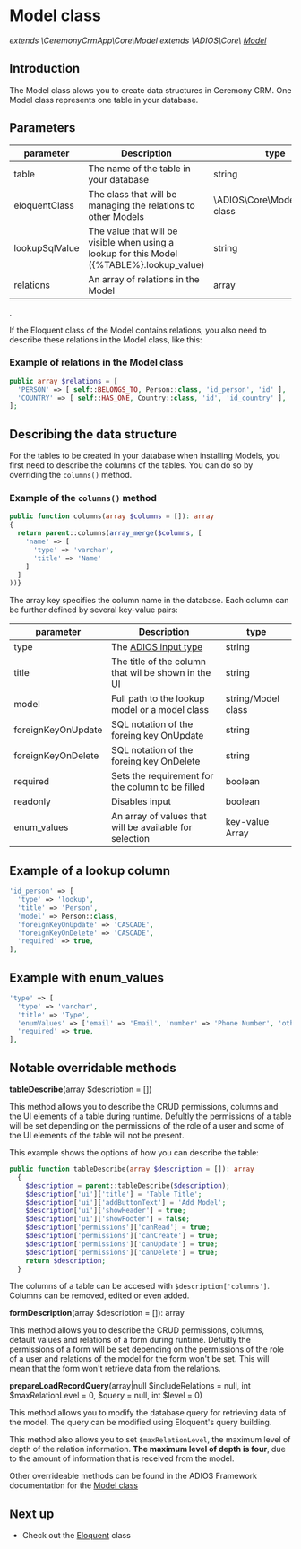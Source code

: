 # Model class

_extends \CeremonyCrmApp\Core\Model extends \ADIOS\Core\ [Model](adios/model)_

## Introduction

The Model class alows you to create data structures in Ceremony CRM. One Model class represents one table in your database.

## Parameters

| parameter      | Description                                                                                  | type                             |
| -------------- | -------------------------------------------------------------------------------------------- | -------------------------------- |
| table          | The name of the table in your database                                                       | string                           |
| eloquentClass  | The class that will be managing the relations to other Models                                | \ADIOS\Core\Model\Eloquent class |
| lookupSqlValue | The value that will be visible when using a lookup for this Model ({\%TABLE\%}.lookup_value) | string                           |
| relations      | An array of relations in the Model                                                           | array                            |

.

If the Eloquent class of the Model contains relations, you also need to describe these relations in the Model class, like this:

### Example of relations in the Model class

```php
public array $relations = [
  'PERSON' => [ self::BELONGS_TO, Person::class, 'id_person', 'id' ],
  'COUNTRY' => [ self::HAS_ONE, Country::class, 'id', 'id_country' ],
];
```

## Describing the data structure

For the tables to be created in your database when installing Models, you first need to describe the columns of the tables. You can do so by overriding the `columns()` method.

### Example of the `columns()` method

```php
public function columns(array $columns = []): array
{
  return parent::columns(array_merge($columns, [
    'name' => [
      'type' => 'varchar',
      'title' => 'Name'
    ]
  ]
))}
```

The array key specifies the column name in the database. Each column can be further defined by several key-value pairs:

| parameter          | Description                                             | type               |
| ------------------ | ------------------------------------------------------- | ------------------ |
| type               | The [ADIOS input type](adios)                           | string             |
| title              | The title of the column that wil be shown in the UI     | string             |
| model              | Full path to the lookup model or a model class          | string/Model class |
| foreignKeyOnUpdate | SQL notation of the foreing key OnUpdate                | string             |
| foreignKeyOnDelete | SQL notation of the foreing key OnDelete                | string             |
| required           | Sets the requirement for the column to be filled        | boolean            |
| readonly           | Disables input                                          | boolean            |
| enum_values        | An array of values that will be available for selection | key-value Array    |

## Example of a lookup column

```php
'id_person' => [
  'type' => 'lookup',
  'title' => 'Person',
  'model' => Person::class,
  'foreignKeyOnUpdate' => 'CASCADE',
  'foreignKeyOnDelete' => 'CASCADE',
  'required' => true,
],
```

## Example with enum_values

```php
'type' => [
  'type' => 'varchar',
  'title' => 'Type',
  'enumValues' => ['email' => 'Email', 'number' => 'Phone Number', 'other' => 'Other'],
  'required' => true,
],
```

## Notable overridable methods

**tableDescribe**(array $description = [])

This method allows you to describe the CRUD permissions, columns and the UI elements of a table during runtime.
Defultly the permissions of a table will be set depending on the permissions of the role of a user and some of the UI elements of the table will not be present.

This example shows the options of how you can describe the table:

```php
public function tableDescribe(array $description = []): array
  {
    $description = parent::tableDescribe($description);
    $description['ui']['title'] = 'Table Title';
    $description['ui']['addButtonText'] = 'Add Model';
    $description['ui']['showHeader'] = true;
    $description['ui']['showFooter'] = false;
    $description['permissions']['canRead'] = true;
    $description['permissions']['canCreate'] = true;
    $description['permissions']['canUpdate'] = true;
    $description['permissions']['canDelete'] = true;
    return $description;
  }
```

The columns of a table can be accesed with `$description['columns']`. Columns can be removed, edited or even added.

**formDescription**(array $description = []): array

This method allows you to describe the CRUD permissions, columns, default values and relations of a form during runtime.
Defultly the permissions of a form will be set depending on the permissions of the role of a user and relations of the model for the form won't be set. This will mean that the form won't retrieve data from the relations.

**prepareLoadRecordQuery**(array|null $includeRelations = null, int $maxRelationLevel = 0, $query = null, int $level = 0)

This method allows you to modify the database query for retrieving data of the model. The query can be modified using Eloquent's query building.

This method also allows you to set `$maxRelationLevel`, the maximum level of depth of the relation information. **The maximum level of depth is four**, due to the amount of information that is received from the model.

Other overrideable methods can be found in the ADIOS Framework documentation for the [Model class](adios/model)

## Next up

- Check out the [Eloquent](eloquent) class

